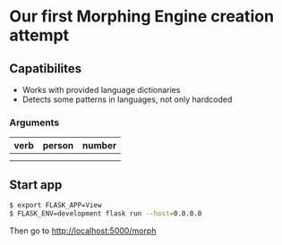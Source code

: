 # Our first Morphing Engine creation attempt

## Capatibilites

- Works with provided language dictionaries
- Detects some patterns in languages, not only hardcoded
  
###  Arguments
  
 | verb  | person  | number |  
 | :---- | :-----: | :----: | 
 |       |         |        |
 |       |         |        |

## Start app
 
```bash
$ export FLASK_APP=View
$ FLASK_ENV=development flask run --host=0.0.0.0
```

Then go to [http://localhost:5000/morph](http://127.0.0.1:5000/morph)
